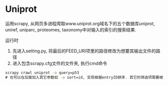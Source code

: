 # Uniprot

运用scrapy, 从网页多进程爬取www.uniprot.org域名下的五个数据库uniprot, uniref, uniparc, proteomes, taxonomy中对输入的索引的搜索结果.

运行时

1.  先进入setting.py, 将最后的FEED_URI项里的路径修改为想要其输出文件的路径
2.  进入包含scrapy.cfg文件的文件夹, 执行cmd命令

```cmd
scrapy crawl uniprot -a query=p53
# 也可以在后面加入其它参数如 -a sort=id, 实现根据entryID排序. 其它的筛选项需要根据网站规定的语法作出修改, 暂时还未实现.
```

